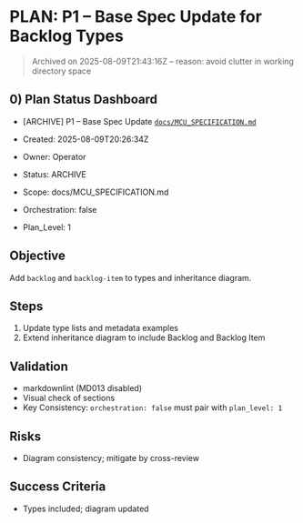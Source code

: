 # PLAN: P1 – Base Spec Update for Backlog Types
> Archived on 2025-08-09T21:43:16Z – reason: avoid clutter in working directory space

## 0) Plan Status Dashboard
- [ARCHIVE] P1 – Base Spec Update [`docs/MCU_SPECIFICATION.md`](docs/MCU_SPECIFICATION.md)

- Created: 2025-08-09T20:26:34Z
- Owner: Operator
- Status: ARCHIVE
- Scope: docs/MCU_SPECIFICATION.md
- Orchestration: false
- Plan_Level: 1

## Objective
Add `backlog` and `backlog-item` to types and inheritance diagram.

## Steps
1. Update type lists and metadata examples
2. Extend inheritance diagram to include Backlog and Backlog Item

## Validation
- markdownlint (MD013 disabled)
- Visual check of sections
- Key Consistency: `orchestration: false` must pair with `plan_level: 1`

## Risks
- Diagram consistency; mitigate by cross-review

## Success Criteria
- Types included; diagram updated
